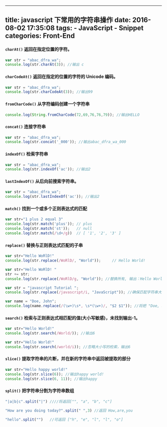 
---
title: javascript 下常用的字符串操作
date: 2016-08-02 17:35:08
tags: 
	- JavaScript
	- Snippet
categories: Front-End
---


#### **`charAt()`** 返回在指定位置的字符。

```javascript
var str = "abac_dfra_wa";
console.log(str.charAt(3)); //输出 c
```
#### **`charCodeAt()`** 返回在指定的位置的字符的 Unicode 编码。

```javascript
var str = "abac_dfra_wa";
console.log(str.charCodeAt(3)); //输出99
```
<!--more-->
#### **`fromCharCode()`** 从字符编码创建一个字符串

```javascript
console.log(String.fromCharCode(72,69,76,76,79)); //输出HELLO
```

#### **`concat()`** 连接字符串

```javascript
var str = "abac_dfra_wa";
console.log(str.concat('_000')); //输出abac_dfra_wa_000
```

#### **`indexOf()`** 检索字符串

```javascript
var str = "abac_dfra_wa"; 
console.log(str.indexOf('ac')); //输出2
```

#### **`lastIndexOf()`** 从后向前搜索字符串。

```javascript
var str = "abac_dfra_wa";
console.log(str.lastIndexOf('ac')); //输出2
```

#### **`match()`** 找到一个或多个正则表达式的匹配

```javascript
var str="1 plus 2 equal 3"
console.log(str.match('plus')); // plus
console.log(str.match('st'));   // null
console.log(str.match(/\d+/g))  // [ '1', '2', '3' ]
```

#### **`replace()`** 替换与正则表达式匹配的子串

```javascript
var str="Hello WoRlD!"
console.log(str.replace(/WoRlD/, "World"));     // Hello World!

var str="Hello WoRlD! "
str += str;
console.log(str.replace(/WoRlD/g, "World")); //替换所有, 输出：Hello World! Hello World! 

var str = "javascript Tutorial ";
console.log(str.replace(/javascript/i, "JavaScript")); //确保匹配字符串大写字符的正确

var name = "Doe, John";
console.log(name.replace(/(\w+)\s*, \s*(\w+)/, "$2 $1")); //将把 "Doe, John" 转换为 "John Doe" 的形式
```

#### **`search()`**  检索与正则表达式相匹配的值(大小写敏感)，未找到输出-1。

```javascript
var str="Hello World!"
console.log(str.search(/World/)); //输出6

var str="Hello World!"
console.log(str.search(/world/i)); //忽略大小写的检索，输出6
```

#### **`slice()`** 提取字符串的片断，并在新的字符串中返回被提取的部分

```javascript
var str="Hello happy world!"
console.log(str.slice(6)); //输出happy world!
console.log(str.slice(6, 11)); //输出happy
```

#### **`split()`** 把字符串分割为字符串数组

```javascript
"|a|b|c".split("|") ////将返回["", "a", "b", "c"]

"How are you doing today?".split(" ",3) //返回 How,are,you

"hello".split("")	//可返回 ["h", "e", "l", "l", "o"]

```



